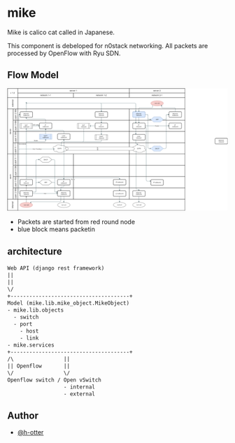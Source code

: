 # mike

Mike is calico cat called in Japanese.

This component is debeloped for n0stack networking.
All packets are processed by OpenFlow with Ryu SDN.

## Flow Model

![](docs/flow.png)

- Packets are started from red round node
- blue block means packetin

## architecture

```
Web API (django rest framework)
||
||
\/
+--------------------------------------+
Model (mike.lib.mike_object.MikeObject)
- mike.lib.objects
  - switch
  - port
    - host
    - link
- mike.services
+--------------------------------------+
/\                ||
|| Openflow       ||
\/                \/
Openflow switch / Open vSwitch
                  - internal
                  - external
```

## Author

- [@h-otter](https://github.com/h-otter)

